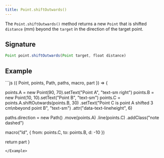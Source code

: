 ```yaml
---
title: Point.shiftOutwards()
---
```


The `Point.shiftOutwards()` method returns a new `Point` that is shifted
`distance` (mm) beyond the `target` in the direction of the target point.

## Signature

```js
Point point.shiftOutwards(Point target, float distance)
```

## Example

<Example caption="An example of the Point.shiftOutwards() method">
```js
({ Point, points, Path, paths, macro, part }) => {

  points.A = new Point(90, 70).setText("Point A", "text-sm right")
  points.B = new Point(10, 10).setText("Point B", "text-sm")
  points.C = points.A.shiftOutwards(points.B, 30)
    .setText("Point C is point A shifted 3 cm\nbeyond point B", "text-sm")
    .attr("data-text-lineheight", 6)
  
  paths.direction = new Path()
    .move(points.A)
    .line(points.C)
    .addClass("note dashed")
  
  macro("ld", {
    from: points.C,
    to: points.B,
    d: -10
  })

  return part
}
```
</Example>

